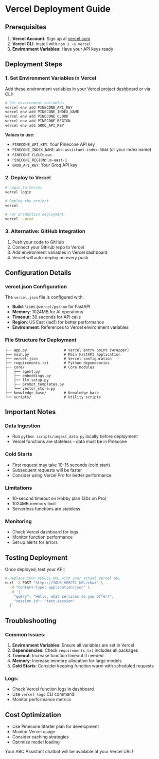 # Vercel Deployment Guide

## Prerequisites

1. **Vercel Account**: Sign up at [vercel.com](https://vercel.com)
2. **Vercel CLI**: Install with `npm i -g vercel`
3. **Environment Variables**: Have your API keys ready

## Deployment Steps

### 1. Set Environment Variables in Vercel

Add these environment variables in your Vercel project dashboard or via CLI:

```bash
# Set environment variables
vercel env add PINECONE_API_KEY
vercel env add PINECONE_INDEX_NAME
vercel env add PINECONE_CLOUD
vercel env add PINECONE_REGION
vercel env add GROQ_API_KEY
```

**Values to use:**
- `PINECONE_API_KEY`: Your Pinecone API key
- `PINECONE_INDEX_NAME`: `abc-assistant-index-384d` (or your index name)
- `PINECONE_CLOUD`: `aws`
- `PINECONE_REGION`: `us-east-1`
- `GROQ_API_KEY`: Your Groq API key

### 2. Deploy to Vercel

```bash
# Login to Vercel
vercel login

# Deploy the project
vercel

# For production deployment
vercel --prod
```

### 3. Alternative: GitHub Integration

1. Push your code to GitHub
2. Connect your GitHub repo to Vercel
3. Add environment variables in Vercel dashboard
4. Vercel will auto-deploy on every push

## Configuration Details

### vercel.json Configuration

The `vercel.json` file is configured with:

- **Build**: Uses `@vercel/python` for FastAPI
- **Memory**: 1024MB for AI operations
- **Timeout**: 30 seconds for API calls
- **Region**: US East (iad1) for better performance
- **Environment**: References to Vercel environment variables

### File Structure for Deployment

```
├── app.py                 # Vercel entry point (wrapper)
├── main.py                # Main FastAPI application
├── vercel.json            # Vercel configuration
├── requirements.txt       # Python dependencies
├── core/                  # Core modules
│   ├── agent.py
│   ├── embeddings.py
│   ├── llm_setup.py
│   ├── prompt_templates.py
│   └── vector_store.py
├── knowledge_base/        # Knowledge base
└── scripts/               # Utility scripts
```

## Important Notes

### Data Ingestion
- Run `python scripts/ingest_data.py` locally before deployment
- Vercel functions are stateless - data must be in Pinecone

### Cold Starts
- First request may take 10-15 seconds (cold start)
- Subsequent requests will be faster
- Consider using Vercel Pro for better performance

### Limitations
- 10-second timeout on Hobby plan (30s on Pro)
- 1024MB memory limit
- Serverless functions are stateless

### Monitoring
- Check Vercel dashboard for logs
- Monitor function performance
- Set up alerts for errors

## Testing Deployment

Once deployed, test your API:

```bash
# Replace YOUR_VERCEL_URL with your actual Vercel URL
curl -X POST "https://YOUR_VERCEL_URL/chat" \
  -H "Content-Type: application/json" \
  -d '{
    "query": "Hello, what services do you offer?",
    "session_id": "test-session"
  }'
```

## Troubleshooting

### Common Issues:

1. **Environment Variables**: Ensure all variables are set in Vercel
2. **Dependencies**: Check `requirements.txt` includes all packages
3. **Timeout**: Increase function timeout if needed
4. **Memory**: Increase memory allocation for large models
5. **Cold Starts**: Consider keeping function warm with scheduled requests

### Logs:
- Check Vercel function logs in dashboard
- Use `vercel logs` CLI command
- Monitor performance metrics

## Cost Optimization

- Use Pinecone Starter plan for development
- Monitor Vercel usage
- Consider caching strategies
- Optimize model loading

Your ABC Assistant chatbot will be available at your Vercel URL!
